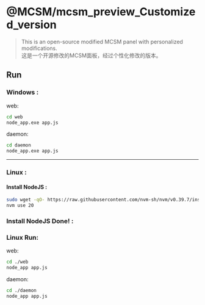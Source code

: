 # @MCSM/mcsm_preview_Customized_version

> This is an open-source modified MCSM panel with personalized modifications. </br>
> 这是一个开源修改的MCSM面板，经过个性化修改的版本。

## Run

### Windows :
web:

```bash
cd web
node_app.exe app.js
```

daemon:

```bash
cd daemon
node_app.exe app.js
```

---

### Linux :

#### Install NodeJS :

```sh
sudo wget -qO- https://raw.githubusercontent.com/nvm-sh/nvm/v0.39.7/install.sh | bash
nvm use 20
```

### Install NodeJS Done! :
### Linux Run:

web:

```sh
cd ./web
node_app app.js
```

daemon:
```sh
cd ./daemon
node_app app.js
```
